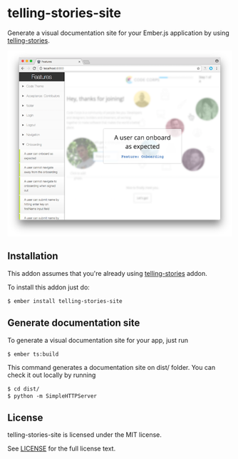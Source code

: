 # telling-stories-site

Generate a visual documentation site for your Ember.js application by using [telling-stories](https://github.com/mvdwg/telling-stories).

![screenshot](./screenshot.png)

## Installation

This addon assumes that you're already using [telling-stories](https://github.com/mvdwg/telling-stories) addon.

To install this addon just do:

```
$ ember install telling-stories-site
```

## Generate documentation site

To generate a visual documentation site for your app, just run

```
$ ember ts:build
```

This command generates a documentation site on dist/ folder. You can check it
out locally by running

```
$ cd dist/
$ python -m SimpleHTTPServer
```

## License

telling-stories-site is licensed under the MIT license.

See [LICENSE](./LICENSE) for the full license text.
